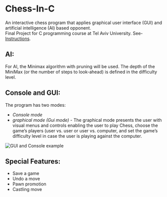 # Chess-In-C
An interactive chess program that applies graphical user interface (GUI) and artificial intelligence (AI) based opponent.<br>
Final Project for C programming course at Tel Aviv University. See- [Instructions](https://github.com/guryaniv/Chess-In-C/blob/master/Instructions.pdf).

## AI:
For AI, the Minimax algorithm with pruning will be used. The depth of the MiniMax (or the number of steps to look-ahead) is defined in the difficulty level.

## Console and GUI:
The program has two modes:
- *Console mode* 
- *graphical mode (Gui mode)* - The graphical mode presents the user with visual menus and controls enabling the user to play Chess, choose the game’s players (user vs. user or user vs. computer, and set the game’s difficulty level in case the user is playing against the computer.

![GUI and Console example](https://github.com/omeredel/Chess-In-C/blob/master/GUI%20and%20Console%20Screenshot.JPG)

## Special Features:
- Save a game
- Undo a move
- Pawn promotion
- Castling move
